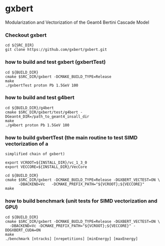 # gxbert
Modularization and Vectorization of the Geant4 Bertini Cascade Model

### Checkout gxbert

    cd ${SRC_DIR}
    git clone https://github.com/gxbert/gxbert.git 

### how to build and test gxbert (gxbertTest)

    cd ${BUILD_DIR}
    cmake $SRC_DIR/gxbert -DCMAKE_BUILD_TYPE=Release 
    make 
    ./gxbertTest proton Pb 1.5GeV 100

### how to build and test g4bert

    cd ${BUILD_DIR}/g4bert
    cmake $SRC_DIR/gxbert/test/g4bert -DGeant4_DIR=/path_to_geant4_insall_dir
    make
    ./g4bert proton Pb 1.5GeV 100

### how to build gvbertTest (the main routine to test SIMD vectorization of a 
    simplified chain of gxbert)

    export VCROOT=${INSTALL_DIR}/vc_1_3_0
    export VECCORE=${INSTALL_DIR}/VecCore

    cd ${BUILD_DIR}
    cmake $SRC_DIR/gxbert -DCMAKE_BUILD_TYPE=Release -DGXBERT_VECTEST=ON \
          -DBACKEND=Vc   -DCMAKE_PREFIX_PATH="${VCROOT};${VECCORE}"
    make 

### how to build benchmark (unit tests for SIMD vectorization and GPU)

    cd ${BUILD_DIR}
    cmake $SRC_DIR/gxbert -DCMAKE_BUILD_TYPE=Release -DGXBERT_VECTEST=ON \
      -DBACKEND=Vc -DCMAKE_PREFIX_PATH="${VCROOT};${VECCORE}" -DDGXBERT_CUDA=ON
    make 
    ./benchmark [ntracks] [nrepetitions] [minEnergy] [maxEnergy]
